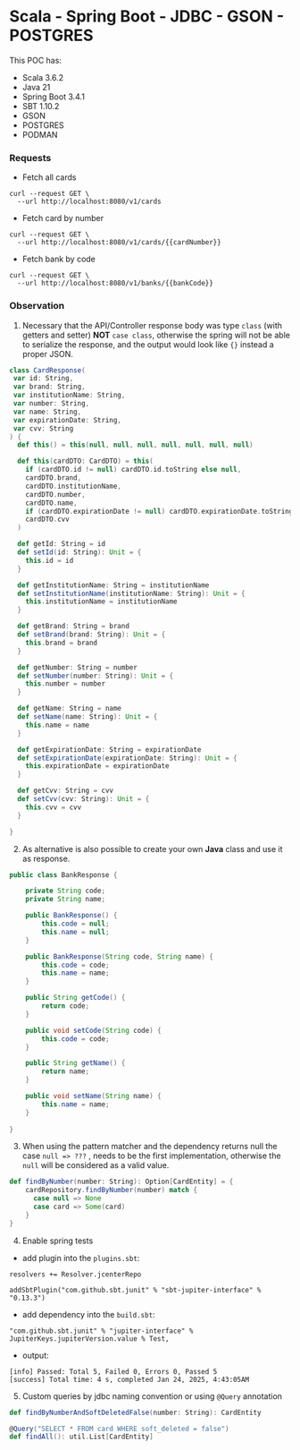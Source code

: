 # Scala - Spring Boot - JDBC - GSON - POSTGRES

This POC has:
- Scala 3.6.2
- Java 21
- Spring Boot 3.4.1
- SBT 1.10.2
- GSON
- POSTGRES
- PODMAN

### Requests

* Fetch all cards
```
curl --request GET \
  --url http://localhost:8080/v1/cards
```

* Fetch card by number
```
curl --request GET \
  --url http://localhost:8080/v1/cards/{{cardNumber}}
```

* Fetch bank by code
```
curl --request GET \
  --url http://localhost:8080/v1/banks/{{bankCode}}
```

### Observation 

1. Necessary that the API/Controller response body was type `class` (with getters and setter) **NOT** `case class`, 
otherwise the spring will not be able to serialize the response, and the output would look like `{}` instead a proper JSON.
```scala
class CardResponse(
 var id: String,
 var brand: String,
 var institutionName: String,
 var number: String,
 var name: String,
 var expirationDate: String,
 var cvv: String
) {
  def this() = this(null, null, null, null, null, null, null)

  def this(cardDTO: CardDTO) = this(
    if (cardDTO.id != null) cardDTO.id.toString else null,
    cardDTO.brand,
    cardDTO.institutionName,
    cardDTO.number,
    cardDTO.name,
    if (cardDTO.expirationDate != null) cardDTO.expirationDate.toString else null,
    cardDTO.cvv
  )

  def getId: String = id
  def setId(id: String): Unit = {
    this.id = id
  }

  def getInstitutionName: String = institutionName
  def setInstitutionName(institutionName: String): Unit = {
    this.institutionName = institutionName
  }

  def getBrand: String = brand
  def setBrand(brand: String): Unit = {
    this.brand = brand
  }

  def getNumber: String = number
  def setNumber(number: String): Unit = {
    this.number = number
  }

  def getName: String = name
  def setName(name: String): Unit = {
    this.name = name
  }

  def getExpirationDate: String = expirationDate
  def setExpirationDate(expirationDate: String): Unit = {
    this.expirationDate = expirationDate
  }

  def getCvv: String = cvv
  def setCvv(cvv: String): Unit = {
    this.cvv = cvv
  }

}
```

2. As alternative is also possible to create your own **Java** class and use it as response.
```java
public class BankResponse {

    private String code;
    private String name;

    public BankResponse() {
        this.code = null;
        this.name = null;
    }

    public BankResponse(String code, String name) {
        this.code = code;
        this.name = name;
    }

    public String getCode() {
        return code;
    }

    public void setCode(String code) {
        this.code = code;
    }

    public String getName() {
        return name;
    }

    public void setName(String name) {
        this.name = name;
    }
    
}
```

3. When using the pattern matcher and the dependency returns null the case `null => ???` , needs to be the first implementation, otherwise the `null` will be considered as a valid value.
```scala
def findByNumber(number: String): Option[CardEntity] = {
    cardRepository.findByNumber(number) match {
      case null => None
      case card => Some(card)
    }
}
```

4. Enable spring tests
* add plugin into the `plugins.sbt`:
```
resolvers += Resolver.jcenterRepo

addSbtPlugin("com.github.sbt.junit" % "sbt-jupiter-interface" % "0.13.3")
```

* add dependency into the `build.sbt`:
```
"com.github.sbt.junit" % "jupiter-interface" % JupiterKeys.jupiterVersion.value % Test,
```

* output:
```
[info] Passed: Total 5, Failed 0, Errors 0, Passed 5
[success] Total time: 4 s, completed Jan 24, 2025, 4:43:05AM
```

5. Custom queries by jdbc naming convention or using `@Query` annotation
```scala
def findByNumberAndSoftDeletedFalse(number: String): CardEntity

@Query("SELECT * FROM card WHERE soft_deleted = false")
def findAll(): util.List[CardEntity]
```